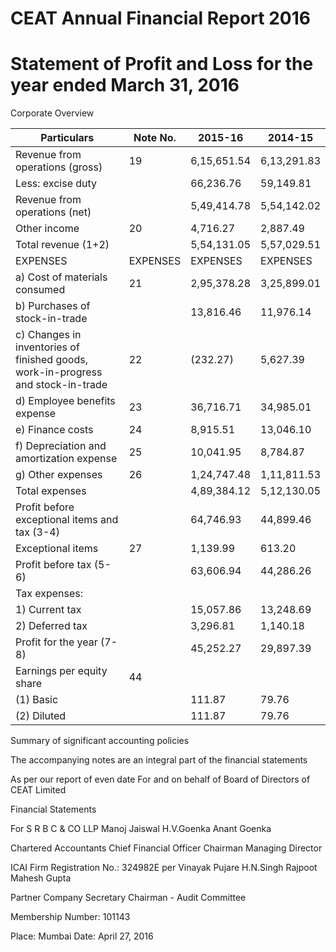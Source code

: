 # CEAT Annual Financial Report 2016

# Statement of Profit and Loss for the year ended March 31, 2016

Corporate Overview

|Particulars|Note No.|2015-16|2014-15|
|---|---|---|---|
|Revenue from operations (gross)|19|6,15,651.54|6,13,291.83|
|Less: excise duty| |66,236.76|59,149.81|
|Revenue from operations (net)| |5,49,414.78|5,54,142.02|
|Other income|20|4,716.27|2,887.49|
|Total revenue (1+2)| |5,54,131.05|5,57,029.51|
|EXPENSES|EXPENSES|EXPENSES|EXPENSES|
|a) Cost of materials consumed|21|2,95,378.28|3,25,899.01|
|b) Purchases of stock-in-trade| |13,816.46|11,976.14|
|c) Changes in inventories of finished goods, work-in-progress and stock-in-trade|22|(232.27)|5,627.39|
|d) Employee benefits expense|23|36,716.71|34,985.01|
|e) Finance costs|24|8,915.51|13,046.10|
|f) Depreciation and amortization expense|25|10,041.95|8,784.87|
|g) Other expenses|26|1,24,747.48|1,11,811.53|
|Total expenses| |4,89,384.12|5,12,130.05|
|Profit before exceptional items and tax (3-4)| |64,746.93|44,899.46|
|Exceptional items|27|1,139.99|613.20|
|Profit before tax (5-6)| |63,606.94|44,286.26|
|Tax expenses:| | | |
|1) Current tax| |15,057.86|13,248.69|
|2) Deferred tax| |3,296.81|1,140.18|
|Profit for the year (7-8)| |45,252.27|29,897.39|
|Earnings per equity share|44| | |
|(1) Basic| |111.87|79.76|
|(2) Diluted| |111.87|79.76|

Summary of significant accounting policies

The accompanying notes are an integral part of the financial statements

As per our report of even date For and on behalf of Board of Directors of CEAT Limited

Financial Statements

For S R B C & CO LLP Manoj Jaiswal H.V.Goenka Anant Goenka

Chartered Accountants Chief Financial Officer Chairman Managing Director

ICAI Firm Registration No.: 324982E per Vinayak Pujare H.N.Singh Rajpoot Mahesh Gupta

Partner Company Secretary Chairman - Audit Committee

Membership Number: 101143

Place: Mumbai Date: April 27, 2016